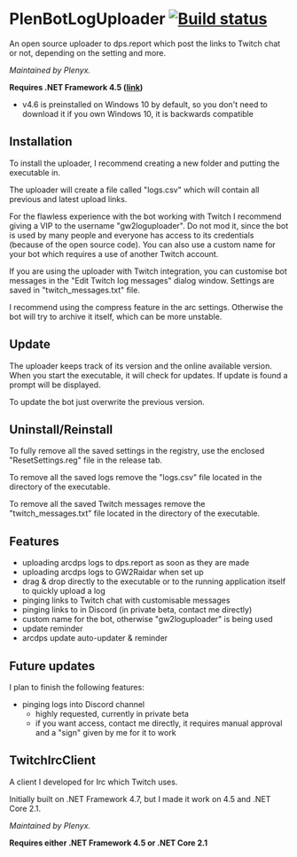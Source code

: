 # PlenBotLogUploader [![Build status](https://ci.appveyor.com/api/projects/status/qdx2bmsj54yg0c0y?svg=true)](https://ci.appveyor.com/project/Plenyx/plenbotloguploader)
An open source uploader to dps.report which post the links to Twitch chat or not, depending on the setting and more.

*Maintained by Plenyx.*

**Requires .NET Framework 4.5 ([link](https://www.microsoft.com/en-us/download/details.aspx?id=30653))**
* v4.6 is preinstalled on Windows 10 by default, so you don't need to download it if you own Windows 10, it is backwards compatible

## Installation
To install the uploader, I recommend creating a new folder and putting the executable in.

The uploader will create a file called "logs.csv" which will contain all previous and latest upload links.

For the flawless experience with the bot working with Twitch I recommend giving a VIP to the username "gw2loguploader". Do not mod it, since the bot is used by many people and everyone has access to its credentials (because of the open source code). You can also use a custom name for your bot which requires a use of another Twitch account.

If you are using the uploader with Twitch integration, you can customise bot messages in the "Edit Twitch log messages" dialog window. Settings are saved in "twitch_messages.txt" file.

I recommend using the compress feature in the arc settings. Otherwise the bot will try to archive it itself, which can be more unstable.

## Update
The uploader keeps track of its version and the online available version. When you start the executable, it will check for updates. If update is found a prompt will be displayed.

To update the bot just overwrite the previous version.

## Uninstall/Reinstall
To fully remove all the saved settings in the registry, use the enclosed "ResetSettings.reg" file in the release tab.

To remove all the saved logs remove the "logs.csv" file located in the directory of the executable.

To remove all the saved Twitch messages remove the "twitch_messages.txt" file located in the directory of the executable.

## Features
* uploading arcdps logs to dps.report as soon as they are made
* uploading arcdps logs to GW2Raidar when set up
* drag & drop directly to the executable or to the running application itself to quickly upload a log
* pinging links to Twitch chat with customisable messages
* pinging links to in Discord (in private beta, contact me directly)
* custom name for the bot, otherwise "gw2loguploader" is being used
* update reminder
* arcdps update auto-updater & reminder

## Future updates
I plan to finish the following features:
* pinging logs into Discord channel
  * highly requested, currently in private beta
  * if you want access, contact me directly, it requires manual approval and a "sign" given by me for it to work

## TwitchIrcClient
A client I developed for Irc which Twitch uses.

Initially built on .NET Framework 4.7, but I made it work on 4.5 and .NET Core 2.1.

*Maintained by Plenyx.*

**Requires either .NET Framework 4.5 or .NET Core 2.1**
